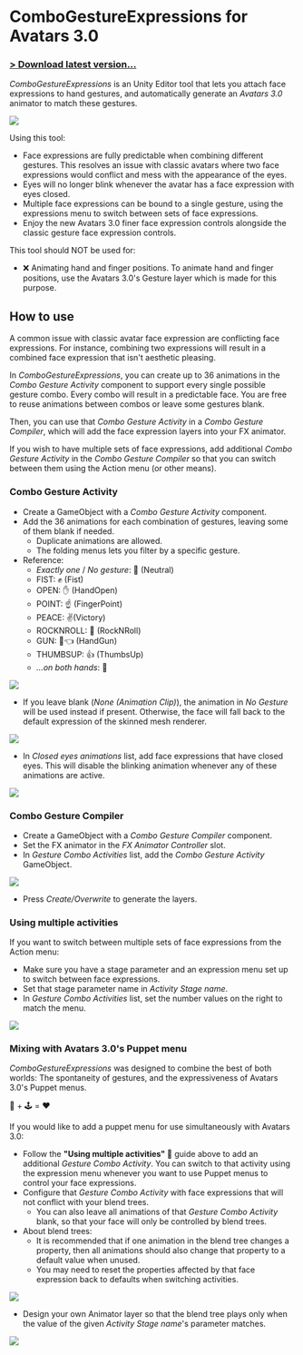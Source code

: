 # ComboGestureExpressions for Avatars 3.0

### [> Download latest version...](https://github.com/hai-vr/combo-gesture-expressions-av3/releases)

*ComboGestureExpressions* is an Unity Editor tool that lets you attach face expressions to hand gestures, and automatically generate an *Avatars 3.0* animator to match these gestures.

![](https://github.com/hai-vr/combo-gesture-expressions-av3/raw/z-res-pictures/Documentation/illustration.gif)

Using this tool:

- Face expressions are fully predictable when combining different gestures.
  This resolves an issue with classic avatars where two face expressions would conflict and mess with the appearance of the eyes.
- Eyes will no longer blink whenever the avatar has a face expression with eyes closed.
- Multiple face expressions can be bound to a single gesture, using the expressions menu to switch between sets of face expressions.
- Enjoy the new Avatars 3.0 finer face expression controls alongside the classic gesture face expression controls.

This tool should NOT be used for:

- ❌ Animating hand and finger positions.
  To animate hand and finger positions, use the Avatars 3.0's Gesture layer which is made for this purpose.

## How to use

A common issue with classic avatar face expression are conflicting face expressions. For instance, combining two expressions will result in a combined face expression that isn't aesthetic pleasing.

In *ComboGestureExpressions*, you can create up to 36 animations in the *Combo Gesture Activity* component to support every single possible gesture combo.
Every combo will result in a predictable face. You are free to reuse animations between combos or leave some gestures blank.

Then, you can use that *Combo Gesture Activity* in a *Combo Gesture Compiler*, which will add the face expression layers into your FX animator.

If you wish to have multiple sets of face expressions, add additional *Combo Gesture Activity* in the *Combo Gesture Compiler* so that you can switch between them using the Action menu (or other means).

### Combo Gesture Activity

- Create a GameObject with a *Combo Gesture Activity* component.
- Add the 36 animations for each combination of gestures, leaving some of them blank if needed.
  - Duplicate animations are allowed.
  - The folding menus lets you filter by a specific gesture.
- Reference:
  - *Exactly one* / *No gesture*: 🤙 (Neutral)
  - FIST: ✊ (Fist)
  - OPEN: ✋ (HandOpen)
  - POINT: ☝️ (FingerPoint)
  - PEACE: ✌️(Victory)
  - ROCKNROLL: 🤘 (RockNRoll)
  - GUN: 🎯👈 (HandGun)
  - THUMBSUP: 👍 (ThumbsUp)
  - *...on both hands*: 🙌

![](https://github.com/hai-vr/combo-gesture-expressions-av3/raw/z-res-pictures/Documentation/inspector-activity-default_illustrated.png)

- If you leave blank (*None (Animation Clip)*), the animation in *No Gesture* will be used instead if present.
  Otherwise, the face will fall back to the default expression of the skinned mesh renderer.

![](https://github.com/hai-vr/combo-gesture-expressions-av3/raw/z-res-pictures/Documentation/inspector-activity-fallback_illustrated.png)

- In *Closed eyes animations* list, add face expressions that have closed eyes.
  This will disable the blinking animation whenever any of these animations are active.

![](https://github.com/hai-vr/combo-gesture-expressions-av3/raw/z-res-pictures/Documentation/inspector-activity-closed_illustrated.png)

### Combo Gesture Compiler

- Create a GameObject with a *Combo Gesture Compiler* component.
- Set the FX animator in the *FX Animator Controller* slot.
- In *Gesture Combo Activities* list, add the *Combo Gesture Activity* GameObject.

![](https://github.com/hai-vr/combo-gesture-expressions-av3/raw/z-res-pictures/Documentation/inspector-compiler-single.png)

- Press *Create/Overwrite* to generate the layers.

### Using multiple activities

If you want to switch between multiple sets of face expressions from the Action menu:

- Make sure you have a stage parameter and an expression menu set up to switch between face expressions.
- Set that stage parameter name in *Activity Stage name*.
- In *Gesture Combo Activities* list, set the number values on the right to match the menu.

![](https://github.com/hai-vr/combo-gesture-expressions-av3/raw/z-res-pictures/Documentation/inspector-compiler-multiple_illustrated.png)

### Mixing with Avatars 3.0's Puppet menu

*ComboGestureExpressions* was designed to combine the best of both worlds: The spontaneity of gestures, and the expressiveness of Avatars 3.0's Puppet menus.

🤘 + 🕹️ = ❤️

If you would like to add a puppet menu for use simultaneously with Avatars 3.0:

- Follow the **"Using multiple activities" 🔼** guide above to add an additional *Gesture Combo Activity*.
  You can switch to that activity using the expression menu whenever you want to use Puppet menus to control your face expressions.
- Configure that *Gesture Combo Activity* with face expressions that will not conflict with your blend trees.
  - You can also leave all animations of that *Gesture Combo Activity* blank, so that your face will only be controlled by blend trees.
- About blend trees:
  - It is recommended that if one animation in the blend tree changes a property, then all animations should also change that property to a default value when unused.
  - You may need to reset the properties affected by that face expression back to defaults when switching activities.

![](https://github.com/hai-vr/combo-gesture-expressions-av3/raw/z-res-pictures/Documentation/coexist-blend-tree.gif)

- Design your own Animator layer so that the blend tree plays only when the value of the given *Activity Stage name*'s parameter matches.

![](https://github.com/hai-vr/combo-gesture-expressions-av3/raw/z-res-pictures/Documentation/animator-blend-tree-condition.png)
